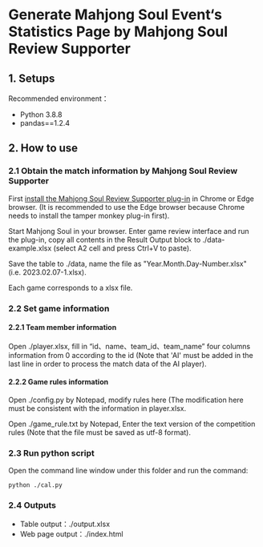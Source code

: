 # Generate Mahjong Soul Event‘s Statistics Page by Mahjong Soul Review Supporter

## 1. Setups

Recommended environment：

- Python 3.8.8
- pandas==1.2.4

## 2. How to use

### 2.1 Obtain the match information by Mahjong Soul Review Supporter

First [install the Mahjong Soul Review Supporter plug-in](https://www.bilibili.com/read/cv17873540) in Chrome or Edge browser. (It is recommended to use the Edge browser because Chrome needs to install the tamper monkey plug-in first).

Start Mahjong Soul in your browser. Enter game review interface and run the plug-in, copy all contents in the Result Output block to ./data-example.xlsx (select A2 cell and press Ctrl+V to paste).

Save the table to ./data, name the file as "Year.Month.Day-Number.xlsx" (i.e. 2023.02.07-1.xlsx).

Each game corresponds to a xlsx file.

### 2.2 Set game information

#### 2.2.1 Team member information

Open ./player.xlsx, fill in “id、name、team_id、team_name” four columns information from 0 according to the id (Note that 'AI' must be added in the last line in order to process the match data of the AI player).

#### 2.2.2 Game rules information

Open ./config.py by Notepad, modify rules here (The modification here must be consistent with the information in player.xlsx.

Open ./game_rule.txt by Notepad, Enter the text version of the competition rules (Note that the file must be saved as utf-8 format).

### 2.3 Run python script

Open the command line window under this folder and run the command:

```
python ./cal.py
```

### 2.4 Outputs

- Table output：./output.xlsx
- Web page output：./index.html

